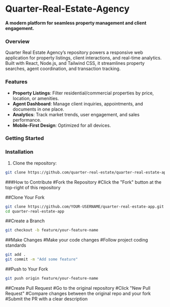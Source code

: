 # Quarter-Real-Estate-Agency
**A modern platform for seamless property management and client engagement.**  

### Overview  
Quarter Real Estate Agency’s repository powers a responsive web application for property listings, client interactions, and real-time analytics. Built with React, Node.js, and Tailwind CSS, it streamlines property searches, agent coordination, and transaction tracking.  

### Features  
- **Property Listings**: Filter residential/commercial properties by price, location, or amenities.  
- **Agent Dashboard**: Manage client inquiries, appointments, and documents in one place.  
- **Analytics**: Track market trends, user engagement, and sales performance.  
- **Mobile-First Design**: Optimized for all devices.  


### Getting Started

### Installation
1. Clone the repository:
```bash
git clone https://github.com/quarter-real-estate/quarter-real-estate-app.git
```

###How to Contribute
#Fork the Repository
#Click the "Fork" button at the top-right of this repository

##Clone Your Fork
```bash
git clone https://github.com/YOUR-USERNAME/quarter-real-estate-app.git
cd quarter-real-estate-app
```

##Create a Branch
```bash
git checkout -b feature/your-feature-name
```

##Make Changes
#Make your code changes
#Follow project coding standards
```bash
git add .
git commit -m "Add some feature"
```

##Push to Your Fork
```bash
git push origin feature/your-feature-name
```

##Create Pull Request
#Go to the original repository
#Click "New Pull Request"
#Compare changes between the original repo and your fork
#Submit the PR with a clear description


